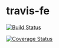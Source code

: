 # travis-fe

[![Build Status](https://travis-ci.com/consolejs/travis-fe.svg?branch=master)](https://travis-ci.com/consolejs/travis-fe)

[![Coverage Status](https://coveralls.io/repos/github/consolejs/travis-fe/badge.svg?branch=master)](https://coveralls.io/github/consolejs/travis-fe?branch=master)